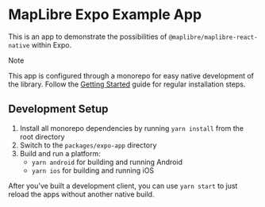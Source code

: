 # MapLibre Expo Example App

This is an app to demonstrate the possibilities of `@maplibre/maplibre-react-native` within Expo.

> [!NOTE]
> This app is configured through a monorepo for easy native development of the library. Follow the [Getting Started](/docs/guides/GettingStarted.md) guide for regular installation steps.

## Development Setup

1. Install all monorepo dependencies by running `yarn install` from the root directory
2. Switch to the `packages/expo-app` directory
3. Build and run a platform:
   - `yarn android` for building and running Android
   - `yarn ios` for building and running iOS

After you've built a development client, you can use `yarn start` to just reload the apps without another native build.
